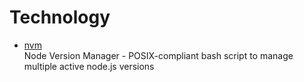 # Technology

- [nvm](https://github.com/nvm-sh/nvm)
  <br/>Node Version Manager - POSIX-compliant bash script to manage multiple active node.js versions